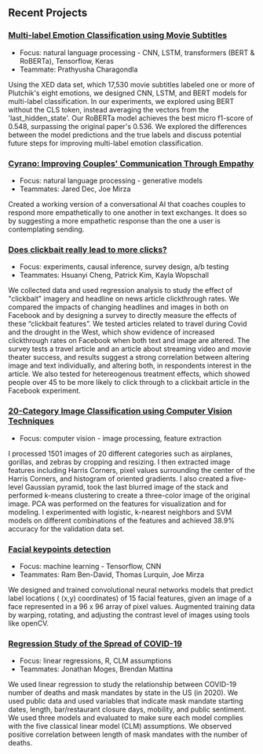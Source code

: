 ## Recent Projects

### [Multi-label Emotion Classification using Movie Subtitles](https://github.com/ziwei-z/w266-project)

- Focus: natural language processing - CNN, LSTM, transformers (BERT & RoBERTa), Tensorflow, Keras
- Teammate: Prathyusha Charagondla

Using the XED data set, which 17,530 movie subtitles labeled one or more of Plutchik's eight emotions, we designed CNN, LSTM, and BERT models for multi-label classification. In our experiments, we explored using BERT without the CLS token, instead averaging the vectors from the 'last_hidden_state'. Our RoBERTa model achieves the best micro f1-score of 0.548, surpassing the original paper's 0.536. We explored the differences between the model predictions and the true labels and discuss potential future steps for improving multi-label emotion classification.

### [Cyrano: Improving Couples' Communication Through Empathy](https://joemirza5.wixsite.com/cyrano)

- Focus: natural language processing - generative models
- Teammates: Jared Dec, Joe Mirza

Created a working version of a conversational AI that coaches couples to respond more empathetically to one another in text exchanges. It does so by suggesting a more empathetic response than the one a user is contemplating sending.

### [Does clickbait really lead to more clicks?](https://github.com/ziwei-z/w241-final-project)

- Focus: experiments, causal inference, survey design, a/b testing
- Teammates: Hsuanyi Cheng, Patrick Kim, Kayla Wopschall

We collected data and used regression analysis to study the effect of "clickbait" imagery and headline on news article clickthrough rates. We compared the impacts of changing headlines and images in both on Facebook and by designing a survey to directly measure the effects of these “clickbait features”. We tested articles related to travel during Covid and the drought in the West, which show evidence of increased clickthrough rates on Facebook when both text and image are altered. The survey tests a travel article and an article about streaming video and movie theater success, and results suggest a strong correlation between altering image and text individually, and altering both, in respondents interest in the article. We also tested for hetereogenous treatment effects, which showed people over 45 to be more likely to click through to a clickbait article in the Facebook experiment. 

### [20-Category Image Classification using Computer Vision Techniques](https://github.com/W281/final-project-ziwei-z)

- Focus: computer vision - image processing, feature extraction

I processed 1501 images of 20 different categories such as airplanes, gorillas, and zebras by cropping and resizing. I then extracted image features including Harris Corners, pixel values surrounding the center of the Harris Corners, and histogram of oriented gradients. I also created a five-level Gaussian pyramid, took the last blurred image of the stack and performed k-means clustering to create a three-color image of the original image. PCA was performed on the features for visualization and for modeling. I experimented with logistic, k-nearest neighbors and SVM models on different combinations of the features and achieved 38.9% accuracy for the validation data set. 
    
### [Facial keypoints detection](https://github.com/ziwei-z/facial_detection)

- Focus: machine learning - Tensorflow, CNN
- Teammates: Ram Ben-David, Thomas Lurquin, Joe Mirza

We designed and trained convolutional neural networks models that predict label locations ( (x,y) coordinates) of 15 facial features, given an image of a face represented in a 96 x 96 array of pixel values. Augmented training data by warping, rotating, and adjusting the contrast level of images using tools like openCV.

### [Regression Study of the Spread of COVID-19](https://github.com/ziwei-z/203_lab2)

- Focus: linear regressions, R, CLM assumptions
- Teammates: Jonathan Moges, Brendan Mattina 

We used linear regression to study the relationship between COVID-19 number of deaths and mask mandates by state in the US (in 2020). We used public data and used variables that indicate mask mandate starting dates, length, bar/restaurant closure days, mobility, and public sentiment. We used three models and evaluated to make sure each model complies with the five classical linear model (CLM) assumptions. We observed positive correlation between length of mask mandates with the number of deaths.
